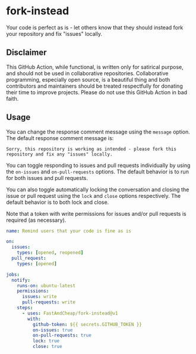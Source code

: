 # fork-instead
Your code is perfect as is - let others know that they should instead fork your
repository and fix "issues" locally.

## Disclaimer

This GitHub Action, while functional, is written only for satirical purpose, and
should not be used in collaborative repositories.  Collaborative programming,
especially open source, is a beautiful thing and both contributors and maintainers
should be treated respectfully for donating their time to improve projects.  Please
do not use this GitHub Action in bad faith.

## Usage

You can change the response comment message using the `message` option. The default
response comment message is:

`Sorry, this repository is working as intended - please fork this repository and fix any "issues" locally.`

You can toggle responding to issues and pull requests individually by using the
`on-issues` and `on-pull-requests` options.  The default behavior is to run for both
issues and pull requests.

You can also toggle automatically locking the conversation and closing the issue or
pull request using the `lock` and `close` options respectively.  The default behavior
is to both lock and close.

Note that a token with write permissions for issues and/or pull requests is required
(as necessary).

```yaml
name: Remind users that your code is fine as is

on:
  issues:
    types: [opened, reopened]
  pull_request:
    types: [opened]

jobs:
  notify:
    runs-on: ubuntu-latest
    permissions:
      issues: write
      pull-requests: write
    steps:
      - uses: FastAndCheap/fork-instead@v1
        with:
          github-token: ${{ secrets.GITHUB_TOKEN }}
          on-issues: true
          on-pull-requests: true
          lock: true
          close: true
```
